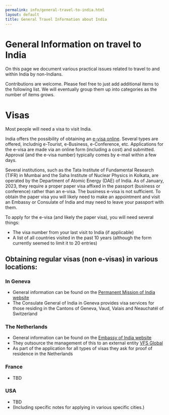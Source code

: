 ```yaml
---
permalink: info/general-travel-to-india.html
layout: default
title: General Travel Information about India
---
```


# General Information on travel to India

On this page we document various practical issues related to travel to
and within India by non-Indians.

Contributions are welcome. Please feel free to just add additional items
to the following list. We will eventually group them up into categories
as the number of items grows.

# Visas

Most people will need a visa to visit India. 

India offers the possibility of obtaining an [e-visa online](https://indianvisaonline.gov.in/evisa/tvoa.html). Several types are offered, includnig e-Tourist, e-Business, e-Conference, etc. Applications for the e-visa are made via an online form (including a cost) and submitted. Approval (and the e-visa number) typically comes by e-mail within a few days. 


Several institutions, such as the Tata Institute of Fundamental
Research (TIFR) in Mumbai and the Saha Institute of Nuclear Physics
in Kolkata, are operated by the Department of Atomic Energy (DAE) of
India. As of January, 2023, they require a proper paper visa affixed 
in the passport (business or conference) rather than an e-visa. The
business e-visa is not sufficient. To obtain the paper visa you
will likely need to make an appointment and visit an Embassy or
Consulate of India and may need to leave your passport with them.

To apply for the e-visa (and likely the paper visa), you will need several 
things: 
  * The visa number from your last visit to India (if applicable) 
  * A list of all countries visited in the past 10 years (although the form currently seemed to limit it to 20 entries)

## Obtaining regular visas (non e-visas) in various locations:

### In Geneva
  * General information can be found on the [Permanent Mission of India website](https://www.pmindiaun.gov.in/pages/NTA,)
  * The Consulate General of India in Geneva provides visa services for those residing in the Cantons of Geneva, Vaud, Valais and Neauchatél of Switzerland

### The Netherlands
  * General information can be found on the [Embassy of India website](https://www.indianembassynetherlands.gov.in/page/visa/) 
  * They outsource the management of this to an external entity [VFS Global](https://services.vfsglobal.com/nld/en/ind/)
  * As part of the application for all types of visas they ask for proof of residence in the Netherlands

### France
  * TBD

### USA 
  * TBD
  * (Including specific notes for applying in various specific cities.)

